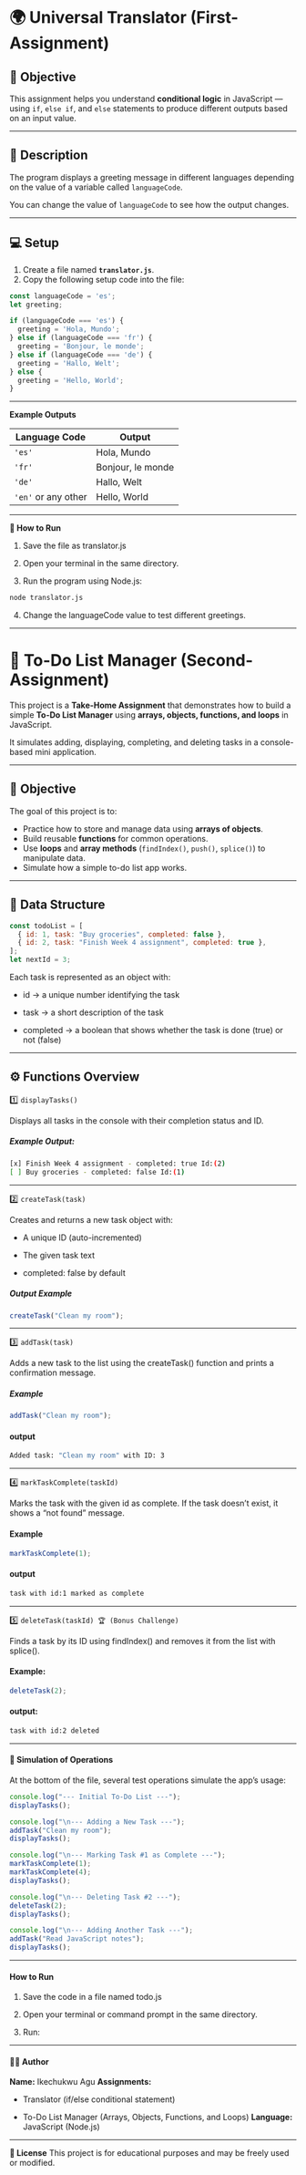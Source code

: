 # 🌍 Universal Translator (First-Assignment)

## 🎯 Objective

This assignment helps you understand **conditional logic** in JavaScript — using `if`, `else if`, and `else` statements to produce different outputs based on an input value.

---

## 🧩 Description

The program displays a greeting message in different languages depending on the value of a variable called `languageCode`.

You can change the value of `languageCode` to see how the output changes.

---

## 💻 Setup

1. Create a file named **`translator.js`**.
2. Copy the following setup code into the file:

```js
const languageCode = 'es';
let greeting;
```

```js
if (languageCode === 'es') {
  greeting = 'Hola, Mundo';
} else if (languageCode === 'fr') {
  greeting = 'Bonjour, le monde';
} else if (languageCode === 'de') {
  greeting = 'Hallo, Welt';
} else {
  greeting = 'Hello, World';
}

```

---

**Example Outputs**

| Language Code       | Output            |
| ------------------- | ----------------- |
| `'es'`              | Hola, Mundo       |
| `'fr'`              | Bonjour, le monde |
| `'de'`              | Hallo, Welt       |
| `'en'` or any other | Hello, World      |

---

**🚀 How to Run**

1. Save the file as translator.js

2. Open your terminal in the same directory.

3. Run the program using Node.js:

```bash
node translator.js

```

4. Change the languageCode value to test different greetings.

---


# 📝 To-Do List Manager (Second-Assignment)

This project is a **Take-Home Assignment** that demonstrates how to build a simple **To-Do List Manager** using **arrays, objects, functions, and loops** in JavaScript.

It simulates adding, displaying, completing, and deleting tasks in a console-based mini application.

---

## 🎯 Objective

The goal of this project is to:

- Practice how to store and manage data using **arrays of objects**.
- Build reusable **functions** for common operations.
- Use **loops** and **array methods** (`findIndex()`, `push()`, `splice()`) to manipulate data.
- Simulate how a simple to-do list app works.

---

## 🧩 Data Structure

```js
const todoList = [
  { id: 1, task: "Buy groceries", completed: false },
  { id: 2, task: "Finish Week 4 assignment", completed: true },
];
let nextId = 3;
```

Each task is represented as an object with:

- id → a unique number identifying the task

- task → a short description of the task

- completed → a boolean that shows whether the task is done (true) or not (false)

---

  ## ⚙️ Functions Overview

  1️⃣ `displayTasks()`

Displays all tasks in the console with their completion status and ID.

##### Example Output:

```bash
[x] Finish Week 4 assignment - completed: true Id:(2)
[ ] Buy groceries - completed: false Id:(1)
```

---

2️⃣ `createTask(task)`

Creates and returns a new task object with:

- A unique ID (auto-incremented)

- The given task text

- completed: false by default

##### Output Example

````js
createTask("Clean my room");
````

---

 3️⃣ `addTask(task)`

Adds a new task to the list using the createTask() function and prints a confirmation message.

##### Example

````js
addTask("Clean my room");
````

#### output

```bash
Added task: "Clean my room" with ID: 3
```

---

4️⃣ `markTaskComplete(taskId)`

Marks the task with the given id as complete.
If the task doesn’t exist, it shows a “not found” message.

#### Example

```js
markTaskComplete(1);

```

#### output

```bash
task with id:1 marked as complete
```

---

5️⃣ `deleteTask(taskId) 🏆 (Bonus Challenge)`

Finds a task by its ID using findIndex() and removes it from the list with splice().

#### Example:

```js
deleteTask(2);

```

#### output:

```bash
task with id:2 deleted
```

---

#### 🧠 Simulation of Operations

At the bottom of the file, several test operations simulate the app’s usage:

```js
console.log("--- Initial To-Do List ---");
displayTasks();

console.log("\n--- Adding a New Task ---");
addTask("Clean my room");
displayTasks();

console.log("\n--- Marking Task #1 as Complete ---");
markTaskComplete(1);
markTaskComplete(4);
displayTasks();

console.log("\n--- Deleting Task #2 ---");
deleteTask(2);
displayTasks();

console.log("\n--- Adding Another Task ---");
addTask("Read JavaScript notes");
displayTasks();
```
---

#### How to Run

1. Save the code in a file named todo.js

2. Open your terminal or command prompt in the same directory.

3. Run:

---

#### 👨‍💻 Author

**Name:** Ikechukwu Agu
**Assignments:** 

- Translator (if/else conditional statement)

- To-Do List Manager (Arrays, Objects, Functions, and Loops)
**Language:** JavaScript (Node.js)

---
**🪪 License**
This project is for educational purposes and may be freely used or modified.
